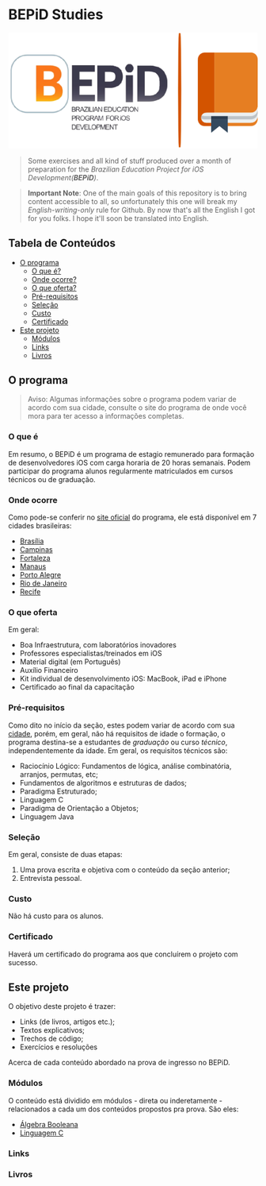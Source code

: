 # BEPiD Studies

![BEPiD Logo](cover.png)

> Some exercises and all kind of stuff produced over a month of preparation for the *Brazilian Education Project for iOS Development(**BEPiD**)*.

> **Important Note**: One of the main goals of this repository is to bring content accessible to all, so unfortunately this one will break my *English-writing-only* rule for Github. By now that's all the English I got for you folks. I hope it'll soon be translated into English.

## Tabela de Conteúdos

- [O programa](#o-programa)
  - [O que é?](#o-que-é)
  - [Onde ocorre?](#onde-ocorre)
  - [O que oferta?](#o-que-oferta)
  - [Pré-requisitos](#pré-requisitos)
  - [Seleção](#seleção)
  - [Custo](#custo)
  - [Certificado](#certificado)
- [Este projeto](#este-projeto)
  - [Módulos](#módulos)
  - [Links](#links)
  - [Livros](#livros)

## O programa

> Aviso: Algumas informações sobre o programa podem variar de acordo com sua cidade, consulte o site do programa de onde você mora para ter acesso a informações completas.

### O que é

Em resumo, o BEPiD é um programa de estagio remunerado para formação de desenvolvedores iOS com carga horaria de 20 horas semanais. Podem participar do programa alunos regularmente matriculados em cursos técnicos ou de graduação.

### Onde ocorre

Como pode-se conferir no [site oficial](http://www.bepid.com.br/) do programa, ele está disponível em 7 cidades brasileiras:

- [Brasília](http://www.bepiducb.com.br/)
- [Campinas](http://www.bepid.com.br/campinas/Pages/Default.aspx)
- [Fortaleza](http://www.bepid.ifce.edu.br/)
- [Manaus](http://portal.fucapi.br/bepid/)
- [Porto Alegre](http://www.bepid.com.br/poa/Pages/Default.aspx)
- [Rio de Janeiro](http://bepid.les.inf.puc-rio.br/)
- [Recife](http://bepid.cin.ufpe.br/Pages/Default.aspx)

### O que oferta

Em geral:

- Boa Infraestrutura, com laboratórios inovadores
- Professores especialistas/treinados em iOS
- Material digital (em Português)
- Auxílio Financeiro
- Kit individual de desenvolvimento iOS: MacBook, iPad e iPhone
- Certificado ao final da capacitação

### Pré-requisitos

Como dito no início da seção, estes podem variar de acordo com sua [cidade](#onde-ocorre), porém, em geral, não há requisitos de idade o formação, o programa destina-se a estudantes de *graduação* ou curso *técnico*, independentemente da idade. Em geral, os requisitos técnicos são:

- Raciocínio Lógico: Fundamentos de lógica, análise combinatória, arranjos, permutas, etc;
- Fundamentos de algoritmos e estruturas de dados;
- Paradigma Estruturado;
- Linguagem C
- Paradigma de Orientação a Objetos;
- Linguagem Java

### Seleção

Em geral, consiste de duas etapas:

1. Uma prova escrita e objetiva com o conteúdo da seção anterior;
2. Entrevista pessoal.

### Custo

Não há custo para os alunos.

### Certificado

Haverá um certificado do programa aos que concluírem o projeto com sucesso.

## Este projeto

O objetivo deste projeto é trazer:

- Links (de livros, artigos etc.);
- Textos explicativos;
- Trechos de código;
- Exercícios e resoluções

Acerca de cada conteúdo abordado na prova de ingresso no BEPiD.

### Módulos

O conteúdo está dividido em módulos - direta ou inderetamente - relacionados a cada um dos conteúdos propostos pra prova. São eles:

- [Álgebra Booleana](material/algebra-booleana)
- [Linguagem C](material/linguagem-C)

### Links

### Livros
